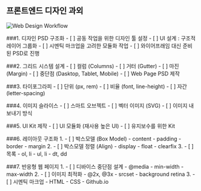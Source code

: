 ## 프론트엔드 디자인 과외

![Web Design Workflow](http://www.fantasky.ch/img/uploads/2014/09/6_web_technology_trends_2013.jpg)

###1. 디자인 PSD 구조화
	- [ ] 공동 작업을 위한 디자인 툴 설정
	- [ ] UI 설계 : 구조적 레이어 그룹화
	- [ ] 시멘틱 마크업을 고려한 모듈화 작업
	- [ ] 와이어프래임 대신 준비된 PSD로 진행

###2. 그리드 시스템 설계
	- [ ] 컬럼 (Columns)
	- [ ] 거터 (Gutter)
	- [ ] 마진 (Margin)
	- [ ] 중단점 (Dasktop, Tablet, Mobile)
	- [ ] Web Page PSD 제작

###3. 타이포그라피
	- [ ] 단위 (px, rem)
	- [ ] 비율 (font, line-height)
	- [ ] 자간 (letter-spacing)

###4. 이미지 슬라이스
	- [ ] 스마트 오브젝트
	- [ ] 벡터 이미지 (SVG)
	- [ ] 이미지 내보내기 방식

###5. UI Kit 제작
	- [ ] UI 모듈화 (재사용 높은 UI)
	- [ ] 유지보수를 위한 Kit

###6. 레이아웃 구조화
	1. - [ ] 박스모델 (Box Model)
		- content
		- padding
		- border
		- margin
	2. - [ ] 박스모델 정렬 (Align)
		- display
		- float
		- clearfix
	3. - [ ] 목록
		- ol, li
		- ul, li
		- dt, dd

###7. 반응형 웹 페이지
	1. - [ ] 디바이스 중단점 설계
		- @media
		- min-width
		- max-width
	2. - [ ] 이미지 최적화
		- @2x, @3x
		- srcset
		- background retina
	3. - [ ] 시멘틱 마크업
		- HTML
		- CSS
		- Github.io


